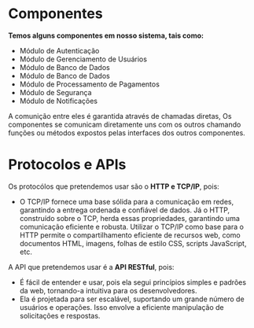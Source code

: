 # Componentes
**Temos alguns componentes em nosso sistema, tais como:**  
- Módulo de Autenticação  
- Módulo de Gerenciamento de Usuários  
- Módulo de Banco de Dados  
- Módulo de Banco de Dados  
- Módulo de Processamento de Pagamentos  
- Módulo de Segurança  
- Módulo de Notificações  
  
A comunição entre eles é garantida através de chamadas diretas, Os componentes se comunicam diretamente uns com os outros chamando funções ou métodos expostos pelas interfaces dos outros componentes.

# Protocolos e APIs

Os protocólos que pretendemos usar são o **HTTP e TCP/IP**, pois:  
- O TCP/IP fornece uma base sólida para a comunicação em redes, garantindo a entrega ordenada e confiável de dados. Já o HTTP, construído sobre o TCP, herda essas propriedades, garantindo uma comunicação eficiente e robusta. Utilizar o TCP/IP como base para o HTTP permite o compartilhamento eficiente de recursos web, como documentos HTML, imagens, folhas de estilo CSS, scripts JavaScript, etc.  
  
A API que pretendemos usar é a **API RESTful**, pois:
- É fácil de entender e usar, pois ela segui princípios simples e padrões da web, tornando-a intuitiva para os desenvolvedores.  
- Ela é projetada para ser escalável, suportando um grande número de usuários e operações. Isso envolve a eficiente manipulação de solicitações e respostas.    